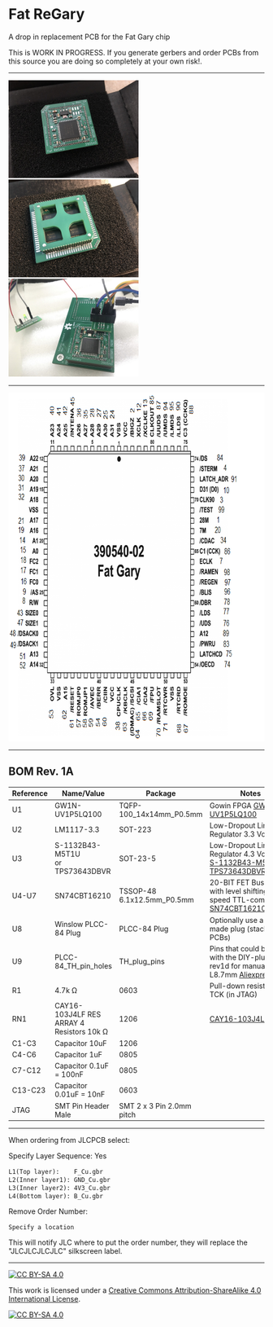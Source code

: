 # Fat ReGary
A drop in replacement PCB for the Fat Gary chip 

This is WORK IN PROGRESS. If you generate gerbers and order PCBs from this source you are doing so completely at your own risk!.

***

<a href="images/ReGary_pic1.jpg">
<img src="images/ReGary_pic1.jpg" width="256" height="192">
</a>
<a href="images/ReGary_pic2.jpg">
<img src="images/ReGary_pic2.jpg" width="256" height="192">
</a>
<a href="images/ReGary_pic3.jpg">
<img src="images/ReGary_pic3.jpg" width="256" height="192">
</a>

***

<a href="images/Fat_ReGary_pinmapping_rev1a.png">
<img src="images/Fat_ReGary_pinmapping_rev1a.png" width="778" height="684">
</a>

***

BOM Rev. 1A
---------
Reference  | Name/Value   | Package | Notes
-|-|-|-|
U1 | GW1N-UV1P5LQ100  | TQFP-100_14x14mm_P0.5mm | Gowin FPGA [GW1N-UV1P5LQ100](https://www.mouser.com/ProductDetail/192-GW1P5LQ100C6-I5)
U2 | LM1117-3.3 | SOT-223 | Low-Dropout Linear Regulator 3.3 Volt
U3 | S-1132B43-M5T1U <br />or <br />TPS73643DBVR | SOT-23-5 | Low-Dropout Linear Regulator 4.3 Volt <br /> [S-1132B43-M5T1U](https://www.mouser.com/ProductDetail/628-S-1132B43-M5T1G) <br /> [TPS73643DBVR](https://www.mouser.com/ProductDetail/595-TPS73643DBVR) <br />
U4-U7 | SN74CBT16210 | TSSOP-48 6.1x12.5mm_P0.5mm | 20-BIT FET Bus switch with level shifting, high-speed TTL-compatible. [SN74CBT16210CDGGR ](https://www.mouser.com/ProductDetail/595-SN74CBT16210CDGG)
U8 | Winslow PLCC-84 Plug | PLCC-84 Plug | Optionally use a home made plug (stacked PCBs)
U9 | PLCC-84_TH_pin_holes | TH_plug_pins | Pins that could be used with the DIY-plug PCBs rev1d for manual fitting, L8.7mm [Aliexpress](https://www.aliexpress.com/item/32893608810.html).
R1 | 4.7k Ω | 0603 | Pull-down resistor for TCK (in JTAG)
RN1 | CAY16-103J4LF RES ARRAY 4 Resistors 10k Ω | 1206 | [CAY16-103J4LF](https://www.mouser.com/ProductDetail/652-CAY16-103J4LF)
C1-C3 | Capacitor 10uF | 1206 | 
C4-C6 | Capacitor 1uF | 0805 | 
C7-C12 | Capacitor 0.1uF = 100nF | 0805 | 
C13-C23 | Capacitor 0.01uF = 10nF | 0603 |
JTAG | SMT Pin Header Male | SMT 2 x 3 Pin 2.0mm pitch |

***

When ordering from JLCPCB select:

Specify Layer Sequence: Yes

    L1(Top layer):    F_Cu.gbr
    L2(Inner layer1): GND_Cu.gbr
    L3(Inner layer2): 4V3_Cu.gbr
    L4(Bottom layer): B_Cu.gbr

Remove Order Number: 

    Specify a location

This will notify JLC where to put the order number, they will replace the "JLCJLCJLCJLC" silkscreen label.

***

[![CC BY-SA 4.0][cc-by-sa-shield]][cc-by-sa]

This work is licensed under a
[Creative Commons Attribution-ShareAlike 4.0 International License][cc-by-sa].

[![CC BY-SA 4.0][cc-by-sa-image]][cc-by-sa]

[cc-by-sa]: http://creativecommons.org/licenses/by-sa/4.0/
[cc-by-sa-image]: https://licensebuttons.net/l/by-sa/4.0/88x31.png
[cc-by-sa-shield]: https://img.shields.io/badge/License-CC%20BY--SA%204.0-lightgrey.svg
